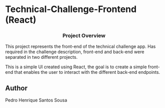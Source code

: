 # Technical-Challenge-Frontend (React)

<p align="center">
    <h3 align="center">Project Overview</h3>
</p>

This project represents the front-end of the technical challenge app. Has required in the challenge description, front-end and back-end were separated in two different projects.

This is a simple UI created using React, the goal is to create a simple front-end that enables the user to interact with the different back-end endpoints.

## Author

Pedro Henrique Santos Sousa
